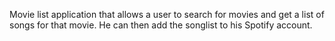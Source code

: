 Movie list application that allows a user to search for movies and get a list of songs for that movie. He can then add the songlist to his Spotify account.

